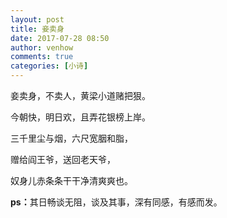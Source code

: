 ```yaml
---
layout: post
title: 妾卖身
date: 2017-07-28 08:50
author: venhow
comments: true
categories: [小诗]
---
```

妾卖身，不卖人，黄梁小道赌把狠。

今朝快，明日欢，且弄花银榜上岸。

三千里尘与烟，六尺宽胭和脂，

赠给阎王爷，送回老天爷，

奴身儿赤条条干干净清爽爽也。

<strong>ps：</strong>其日畅谈无阻，谈及其事，深有同感，有感而发。
